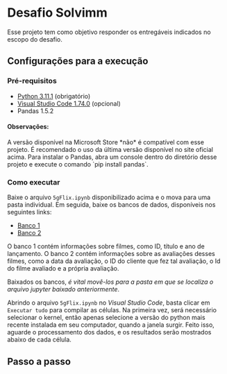 # Desafio Solvimm

Esse projeto tem como objetivo responder os entregáveis indicados no escopo do desafio.

## Configurações para a execução

### Pré-requisitos

<ul>
  <li><a href="https://www.python.org/downloads/">Python 3.11.1</a> (obrigatório)</li>
  <li><a href="https://code.visualstudio.com/download">Visual Studio Code 1.74.0</a> (opcional)</li>
  <li>Pandas 1.5.2 </li>
</ul>

<h4>Observações:</h4> 
A versão disponível na Microsoft Store *não* é compatível com esse projeto. É recomendado o uso da última versão disponível no site oficial acima.
Para instalar o Pandas, abra um console dentro do diretório desse projeto e execute o comando `pip install pandas`.

### Como executar

Baixe o arquivo `5gFlix.ipynb` disponibilizado acima e o mova para uma pasta individual. 
Em seguida, baixe os bancos de dados, disponíveis nos seguintes links:

<ul>
  <li><a href="https://drive.google.com/file/d/1gLsCjaMrL91ECdThq58cZAzB9tPxG18g/view?usp=sharing">Banco 1</a></li>
  <li><a href="https://drive.google.com/file/d/1C_T1w8fc7Oa8MeTo4LMTEcv90IfEOS-6/view?usp=sharing">Banco 2</a></li>
</ul>

O banco 1 contém informações sobre filmes, como ID, título e ano de lançamento. O banco 2 contém informações sobre as avaliações desses filmes, como a data da avaliação, o ID do cliente que fez tal avaliação, o Id do filme avaliado e a própria avaliação.

Baixados os bancos, *é vital movê-los para a pasta em que se localiza o arquivo jupyter baixado anteriormente*.

Abrindo o arquivo `5gFlix.ipynb` no *Visual Studio Code*, basta clicar em `Executar tudo` para compilar as células. Na primeira vez, será necessário selecionar o kernel, então apenas selecione a versão do python mais recente instalada em seu computador, quando a janela surgir. Feito isso, aguarde o processamento dos dados, e os resultados serão mostrados abaixo de cada célula.



## Passo a passo




